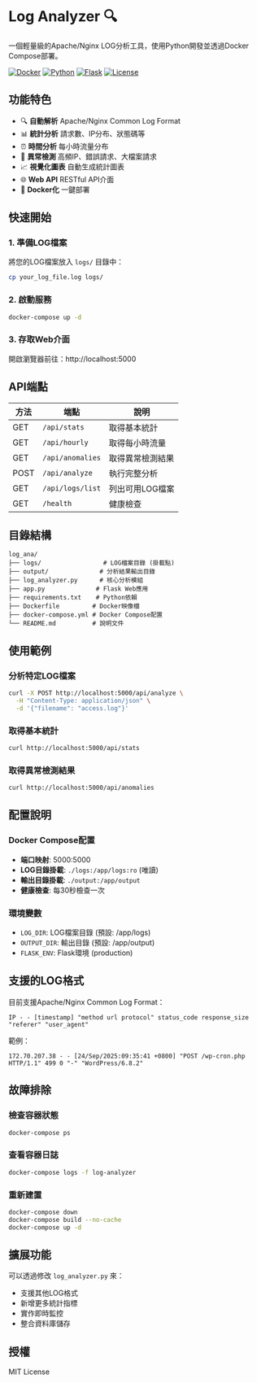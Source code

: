 # Log Analyzer 🔍

一個輕量級的Apache/Nginx LOG分析工具，使用Python開發並透過Docker Compose部署。

[![Docker](https://img.shields.io/badge/Docker-支持-blue)](https://www.docker.com/)
[![Python](https://img.shields.io/badge/Python-3.11+-green)](https://www.python.org/)
[![Flask](https://img.shields.io/badge/Flask-3.0+-red)](https://flask.palletsprojects.com/)
[![License](https://img.shields.io/badge/License-MIT-yellow)](LICENSE)

## 功能特色

- 🔍 **自動解析** Apache/Nginx Common Log Format
- 📊 **統計分析** 請求數、IP分布、狀態碼等
- ⏰ **時間分析** 每小時流量分布
- 🚨 **異常檢測** 高頻IP、錯誤請求、大檔案請求
- 📈 **視覺化圖表** 自動生成統計圖表
- 🌐 **Web API** RESTful API介面
- 🐳 **Docker化** 一鍵部署

## 快速開始

### 1. 準備LOG檔案
將您的LOG檔案放入 `logs/` 目錄中：
```bash
cp your_log_file.log logs/
```

### 2. 啟動服務
```bash
docker-compose up -d
```

### 3. 存取Web介面
開啟瀏覽器前往：http://localhost:5000

## API端點

| 方法 | 端點 | 說明 |
|------|------|------|
| GET | `/api/stats` | 取得基本統計 |
| GET | `/api/hourly` | 取得每小時流量 |
| GET | `/api/anomalies` | 取得異常檢測結果 |
| POST | `/api/analyze` | 執行完整分析 |
| GET | `/api/logs/list` | 列出可用LOG檔案 |
| GET | `/health` | 健康檢查 |

## 目錄結構

```
log_ana/
├── logs/                 # LOG檔案目錄 (掛載點)
├── output/              # 分析結果輸出目錄
├── log_analyzer.py      # 核心分析模組
├── app.py              # Flask Web應用
├── requirements.txt    # Python依賴
├── Dockerfile         # Docker映像檔
├── docker-compose.yml # Docker Compose配置
└── README.md          # 說明文件
```

## 使用範例

### 分析特定LOG檔案
```bash
curl -X POST http://localhost:5000/api/analyze \
  -H "Content-Type: application/json" \
  -d '{"filename": "access.log"}'
```

### 取得基本統計
```bash
curl http://localhost:5000/api/stats
```

### 取得異常檢測結果
```bash
curl http://localhost:5000/api/anomalies
```

## 配置說明

### Docker Compose配置
- **端口映射**: 5000:5000
- **LOG目錄掛載**: `./logs:/app/logs:ro` (唯讀)
- **輸出目錄掛載**: `./output:/app/output`
- **健康檢查**: 每30秒檢查一次

### 環境變數
- `LOG_DIR`: LOG檔案目錄 (預設: /app/logs)
- `OUTPUT_DIR`: 輸出目錄 (預設: /app/output)
- `FLASK_ENV`: Flask環境 (production)

## 支援的LOG格式

目前支援Apache/Nginx Common Log Format：
```
IP - - [timestamp] "method url protocol" status_code response_size "referer" "user_agent"
```

範例：
```
172.70.207.38 - - [24/Sep/2025:09:35:41 +0800] "POST /wp-cron.php HTTP/1.1" 499 0 "-" "WordPress/6.8.2"
```

## 故障排除

### 檢查容器狀態
```bash
docker-compose ps
```

### 查看容器日誌
```bash
docker-compose logs -f log-analyzer
```

### 重新建置
```bash
docker-compose down
docker-compose build --no-cache
docker-compose up -d
```

## 擴展功能

可以透過修改 `log_analyzer.py` 來：
- 支援其他LOG格式
- 新增更多統計指標
- 實作即時監控
- 整合資料庫儲存

## 授權

MIT License
